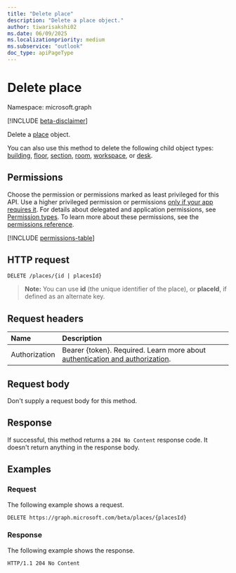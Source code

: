 ```yaml
---
title: "Delete place"
description: "Delete a place object."
author: tiwarisakshi02
ms.date: 06/09/2025
ms.localizationpriority: medium
ms.subservice: "outlook"
doc_type: apiPageType
---
```


# Delete place

Namespace: microsoft.graph

[!INCLUDE [beta-disclaimer](../../includes/beta-disclaimer.md)]

Delete a [place](../resources/place.md) object.

You can also use this method to delete the following child object types: [building](../resources/building.md), [floor](../resources/floor.md), [section](../resources/section.md), [room](../resources/room.md), [workspace](../resources/workspace.md), or [desk](../resources/desk.md).

## Permissions

Choose the permission or permissions marked as least privileged for this API. Use a higher privileged permission or permissions [only if your app requires it](/graph/permissions-overview#best-practices-for-using-microsoft-graph-permissions). For details about delegated and application permissions, see [Permission types](/graph/permissions-overview#permission-types). To learn more about these permissions, see the [permissions reference](/graph/permissions-reference).

<!-- {
  "blockType": "permissions",
  "name": "place-delete-permissions"
}
-->
[!INCLUDE [permissions-table](../includes/permissions/place-delete-permissions.md)]

## HTTP request

<!-- {
  "blockType": "ignored"
}
-->
``` http
DELETE /places/{id | placesId}
```

> **Note:**
> You can use **id** (the unique identifier of the place), or **placeId**, if defined as an alternate key.

## Request headers

|Name|Description|
|:---|:---|
|Authorization|Bearer {token}. Required. Learn more about [authentication and authorization](/graph/auth/auth-concepts).|

## Request body

Don't supply a request body for this method.

## Response

If successful, this method returns a `204 No Content` response code. It doesn't return anything in the response body.

## Examples

### Request

The following example shows a request.
<!-- {
  "blockType": "request",
  "name": "delete_place"
}
-->
``` http
DELETE https://graph.microsoft.com/beta/places/{placesId}
```

### Response

The following example shows the response.
<!-- {
  "blockType": "response",
  "truncated": true
}
-->
``` http
HTTP/1.1 204 No Content
```

